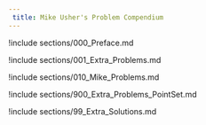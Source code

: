 ```yaml
---
 title: Mike Usher's Problem Compendium
---
```



!include sections/000_Preface.md

!include sections/001_Extra_Problems.md

!include sections/010_Mike_Problems.md

!include sections/900_Extra_Problems_PointSet.md

!include sections/99_Extra_Solutions.md

